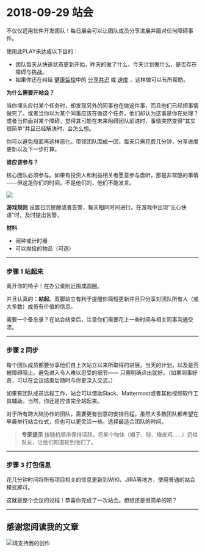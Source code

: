 # 2018-09-29 站会

不仅仅适用软件开发团队！每日展会可以让团队成员分享进展并面对任何障碍事件。

使用此PLAY来达成以下目的：

*   团队每天从快速状态更新开始，昨天的做了什么、今天计划做什么，是否存在障碍与挑战。
*   如果你还在纠结 [健康监控](https://www.atlassian.com/team-playbook/health-monitor.html)中的 [分享共识](https://www.atlassian.com/team-playbook/plays/standups#) 或 [速度](https://www.atlassian.com/team-playbook/plays/standups#) ，这样做可以有所帮助。

**为什么需要开站会？**

当你埋头应付某个任务时，却发现另外的同事也在做这件事，而且他们已经把事情做完了。或者当你以为某个同事应该在做这个任务，他们却认为这事是你在处理？或者当你面对某个障碍，觉得其可能在未来阻碍团队前进时，事情突然变得“其实很简单”并且已经解决时，会怎么想。

你可以避免局面再这样恶化。带领团队围成一团，每天只需花费几分钟，分享进度更新以及下一步打算。

**谁应该参与？**

核心团队必须参与。如果有投资人和利益相关者愿意参与盘听，那是非常酷的事情——但这是你们的时间，不是他们的，他们不能发言。

![](https://sggggy.github.io/images/2859735-eae736d2e1be06d2.png)

**游戏规则**
设置日历提醒或者告警，每天相同时间进行。在游戏中出现“无心快语”时，及时提出告警。

**材料**
* 闹钟或计时器
* 可以抛投的物品（可选）

---

### 步骤 1 **站起来**

离开你的椅子！在办公桌附近围成圆圈。

并且认真的：**站起**。双脚站立有利于提醒你简短更新并且只分享对团队所有人（或大多数）成员有价值的信息。

需要一个备忘录？在站会结束后，注意你们需要花上一些时间与相关同事沟通交流。

---

### 步骤 2 **同步**

每个团队成员都要分享他们自上次站立以来所取得的进展，当天的计划，以及是否被障碍阻止。避免进入令人难以忍受的细节—— 只需明确点出就好。（如果同事好奇，可以在会议结束后随时与你更深入交流。）

如果有团队成员远程工作，站会可以借助Slack、Mattermost或者其他视频软件工具辅助。当然，你还是应该完全站起来。

对于所有跨大陆协作的团队，需要更有创意的安排日程。虽然大多数团队都希望在早晨举行站会仪式，但也可以更灵活一些。选择最适合团队的时间。



> **专家提示**
> 按随机顺序保持活跃。将某个物体（帽子、球、橡皮鸡......）扔给队友，让他们知道轮到他们了。

---

### 步骤 3 **打包信息**

花几分钟时间将所有项目相关的信息更新到WIKI、JIRA等地方，使用普通的站会模式即可。

这就是整个会议的过程！恭喜你完成了一次站会。想想还是很简单的吧？

---

## 感谢您阅读我的文章

![请支持我的创作](https://sggggy.github.io/images/rewards_code.jpg)